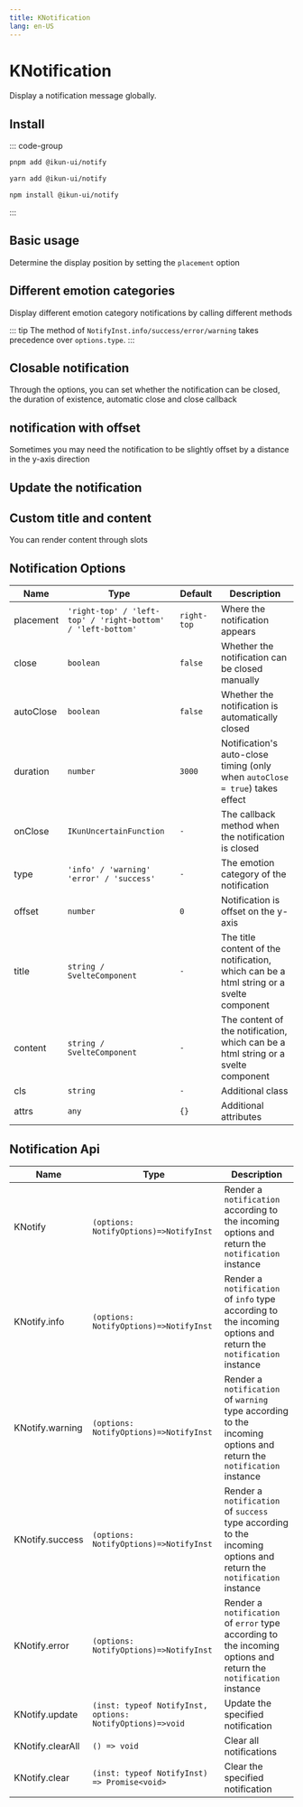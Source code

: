 ```yaml
---
title: KNotification
lang: en-US
---
```


# KNotification

Display a notification message globally.

## Install

::: code-group

```bash [pnpm]
pnpm add @ikun-ui/notify
```

```bash [yarn]
yarn add @ikun-ui/notify
```

```bash [npm]
npm install @ikun-ui/notify
```

:::

## Basic usage

Determine the display position by setting the `placement` option

<demo src="../../../../example/notification/basic.svelte" github="Notification"></demo>

## Different emotion categories

Display different emotion category notifications by calling different methods

::: tip
The method of `NotifyInst.info/success/error/warning` takes precedence over `options.type`.
:::

<demo src="../../../../example/notification/type.svelte" github="Notification"></demo>

## Closable notification

Through the options, you can set whether the notification can be closed,
the duration of existence, automatic close and close callback

<demo src="../../../../example/notification/close.svelte" github="Notification"></demo>

## notification with offset

Sometimes you may need the notification to be slightly offset by a distance in the y-axis direction

<demo src="../../../../example/notification/offset.svelte" github="Notification"></demo>

## Update the notification

<demo src="../../../../example/notification/update.svelte" github="Notification"></demo>

## Custom title and content

You can render content through slots

<demo src="../../../../example/notification/custom.svelte" github="Notification"></demo>

## Notification Options

| Name      | Type                                                        | Default     | Description                                                                             |
| --------- | ----------------------------------------------------------- | ----------- | --------------------------------------------------------------------------------------- |
| placement | `'right-top' / 'left-top' / 'right-bottom' / 'left-bottom'` | `right-top` | Where the notification appears                                                          |
| close     | `boolean`                                                   | `false`     | Whether the notification can be closed manually                                         |
| autoClose | `boolean`                                                   | `false`     | Whether the notification is automatically closed                                        |
| duration  | `number`                                                    | `3000`      | Notification's auto-close timing (only when `autoClose = true`) takes effect            |
| onClose   | `IKunUncertainFunction`                                     | `-`         | The callback method when the notification is closed                                     |
| type      | `'info' / 'warning'  'error' / 'success'`                   | `-`         | The emotion category of the notification                                                |
| offset    | `number`                                                    | `0`         | Notification is offset on the y-axis                                                    |
| title     | `string / SvelteComponent`                                  | `-`         | The title content of the notification, which can be a html string or a svelte component |
| content   | `string / SvelteComponent`                                  | `-`         | The content of the notification, which can be a html string or a svelte component       |
| cls       | `string`                                                    | `-`         | Additional class                                                                        |
| attrs     | `any`                                                       | `{}`        | Additional attributes                                                                   |

## Notification Api

| Name             | Type                                                      | Description                                                                                                        |
| ---------------- | --------------------------------------------------------- | ------------------------------------------------------------------------------------------------------------------ |
| KNotify          | `(options: NotifyOptions)=>NotifyInst`                    | Render a `notification` according to the incoming options and return the `notification` instance                   |
| KNotify.info     | `(options: NotifyOptions)=>NotifyInst`                    | Render a `notification` of `info` type according to the incoming options and return the `notification` instance    |
| KNotify.warning  | `(options: NotifyOptions)=>NotifyInst`                    | Render a `notification` of `warning` type according to the incoming options and return the `notification` instance |
| KNotify.success  | `(options: NotifyOptions)=>NotifyInst`                    | Render a `notification` of `success` type according to the incoming options and return the `notification` instance |
| KNotify.error    | `(options: NotifyOptions)=>NotifyInst`                    | Render a `notification` of `error` type according to the incoming options and return the `notification` instance   |
| KNotify.update   | `(inst: typeof NotifyInst, options: NotifyOptions)=>void` | Update the specified notification                                                                                  |
| KNotify.clearAll | `() => void`                                              | Clear all notifications                                                                                            |
| KNotify.clear    | `(inst: typeof NotifyInst) => Promise<void>`              | Clear the specified notification                                                                                   |
